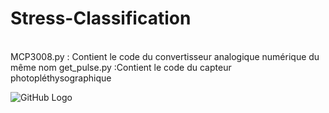 # Stress-Classification
<br/>
MCP3008.py : Contient le code du convertisseur analogique numérique du même nom
get_pulse.py :Contient le code du capteur photopléthysographique



![GitHub Logo](/images/schéma_final.png)
